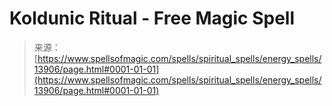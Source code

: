 <!--yml
category: 未分类
date: 2024-06-12 18:52:35
-->

# Koldunic Ritual - Free Magic Spell

> 来源：[https://www.spellsofmagic.com/spells/spiritual_spells/energy_spells/13906/page.html#0001-01-01](https://www.spellsofmagic.com/spells/spiritual_spells/energy_spells/13906/page.html#0001-01-01)